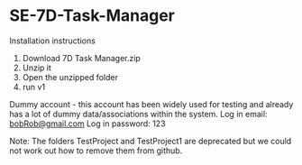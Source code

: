 # SE-7D-Task-Manager

Installation instructions

1. Download 7D Task Manager.zip
2. Unzip it
3. Open the unzipped folder
4. run v1

Dummy account - this account has been widely used for testing and already has a lot of dummy data/associations within the system.
Log in email: bobRob@gmail.com
Log in password: 123

Note: The folders TestProject and TestProject1 are deprecated but we could not work out how to remove them from github.
